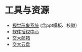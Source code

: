 # 工具与资源

* [视觉形象系统](https://vi.sjtu.edu.cn/) \(含ppt模板、校徽）
* [软件授权中心](https://lic.si.sjtu.edu.cn/)
* [交大邮箱](https://mail.sjtu.edu.cn/)
* [交大云盘](https://jbox.sjtu.edu.cn/)

